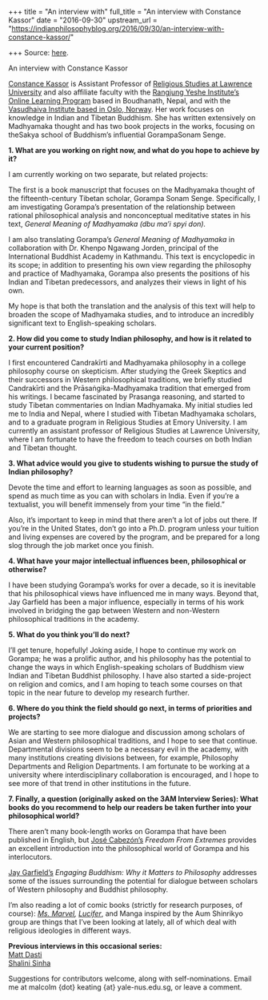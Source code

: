 +++
title = "An interview with"
full_title = "An interview with Constance Kassor"
date = "2016-09-30"
upstream_url = "https://indianphilosophyblog.org/2016/09/30/an-interview-with-constance-kassor/"

+++
Source: [here](https://indianphilosophyblog.org/2016/09/30/an-interview-with-constance-kassor/).

An interview with Constance Kassor

[Constance Kassor](http://constancekassor.net) is Assistant Professor of
[Religious Studies at Lawrence
University](http://www.lawrence.edu/academics/study/religious_studies)
and also affiliate faculty with the [Rangjung Yeshe Institute’s Online
Learning Program](http://www.ryi.org/programs/online-learning) based in
Boudhanath, Nepal, and with the [Vasudhaiva Institute based in Oslo,
Norway](http://www.vasudhaiva.com/). Her work focuses on knowledge in
Indian and Tibetan Buddhism. She has written extensively on Madhyamaka
thought and has two book projects in the works, focusing on theSakya
school of Buddhism’s influential GorampaSonam Senge.

**1. What are you working on right now, and what do you hope to achieve
by it?**

I am currently working on two separate, but related projects:

The first is a book manuscript that focuses on the Madhyamaka thought of
the fifteenth-century Tibetan scholar, Gorampa Sonam Senge.
Specifically, I am investigating Gorampa’s presentation of the
relationship between rational philosophical analysis and nonconceptual
meditative states in his text, *General Meaning of Madhyamaka (dbu ma’i
spyi don).*

I am also translating Gorampa’s *General Meaning of Madhyamaka* in
collaboration with Dr. Khenpo Ngawang Jorden, principal of the
International Buddhist Academy in Kathmandu. This text is encyclopedic
in its scope; in addition to presenting his own view regarding the
philosophy and practice of Madhyamaka, Gorampa also presents the
positions of his Indian and Tibetan predecessors, and analyzes their
views in light of his own.

My hope is that both the translation and the analysis of this text will
help to broaden the scope of Madhyamaka studies, and to introduce an
incredibly significant text to English-speaking scholars.

**2. How did you come to study Indian philosophy, and how is it related
to your current position?**

I first encountered Candrakīrti and Madhyamaka philosophy in a college
philosophy course on skepticism. After studying the Greek Skeptics and
their successors in Western philosophical traditions, we briefly studied
Candrakīrti and the Prāsaṅgika-Madhyamaka tradition that emerged from
his writings. I became fascinated by Prasanga reasoning, and started to
study Tibetan commentaries on Indian Madhyamaka. My initial studies led
me to India and Nepal, where I studied with Tibetan Madhyamaka scholars,
and to a graduate program in Religious Studies at Emory University. I am
currently an assistant professor of Religious Studies at Lawrence
University, where I am fortunate to have the freedom to teach courses on
both Indian and Tibetan thought.

**3. What advice would you give to students wishing to pursue the study
of Indian philosophy?**

Devote the time and effort to learning languages as soon as possible,
and spend as much time as you can with scholars in India. Even if you’re
a textualist, you will benefit immensely from your time “in the field.”

Also, it’s important to keep in mind that there aren’t a lot of jobs out
there. If you’re in the United States, don’t go into a Ph.D. program
unless your tuition and living expenses are covered by the program, and
be prepared for a long slog through the job market once you finish.

**4. What have your major intellectual influences been, philosophical or
otherwise?**

I have been studying Gorampa’s works for over a decade, so it is
inevitable that his philosophical views have influenced me in many ways.
Beyond that, Jay Garfield has been a major influence, especially in
terms of his work involved in bridging the gap between Western and
non-Western philosophical traditions in the academy.

**5. What do you think you’ll do next?**

I’ll get tenure, hopefully! Joking aside, I hope to continue my work on
Gorampa; he was a prolific author, and his philosophy has the potential
to change the ways in which English-speaking scholars of Buddhism view
Indian and Tibetan Buddhist philosophy. I have also started a
side-project on religion and comics, and I am hoping to teach some
courses on that topic in the near future to develop my research further.

**6. Where do you think the field should go next, in terms of priorities
and projects?**

We are starting to see more dialogue and discussion among scholars of
Asian and Western philosophical traditions, and I hope to see that
continue. Departmental divisions seem to be a necessary evil in the
academy, with many institutions creating divisions between, for example,
Philosophy Departments and Religion Departments. I am fortunate to be
working at a university where interdisciplinary collaboration is
encouraged, and I hope to see more of that trend in other institutions
in the future.

**7. Finally, a question (originally asked on the 3AM Interview Series):
What books do you recommend to help our readers be taken further into
your philosophical world?**

There aren’t many book-length works on Gorampa that have been published
in English, but [José
Cabezón’s](http://www.wisdompubs.org/book/freedom-extremes) *Freedom
From Extremes* provides an excellent introduction into the philosophical
world of Gorampa and his interlocutors.

[Jay
Garfield’s](https://global.oup.com/academic/product/engaging-buddhism-9780190204341?cc=sg&lang=en&)
*Engaging Buddhism: Why it Matters to Philosophy* addresses some of the
issues surrounding the potential for dialogue between scholars of
Western philosophy and Buddhist philosophy.

I’m also reading a lot of comic books (strictly for research purposes,
of course): *[Ms.
Marvel](http://marvel.com/universe/Ms._Marvel_(Carol_Danvers)),
[Lucifer](http://www.readcomics.tv/comic/lucifer)*, and Manga inspired
by the Aum Shinrikyo group are things that I’ve been looking at lately,
all of which deal with religious ideologies in different ways.

**Previous interviews in this occasional series:**  
[Matt
Dasti](http://indianphilosophyblog.org/2016/08/20/an-interview-with-matt-dasti/)  
[Shalini
Sinha](http://indianphilosophyblog.org/2016/07/30/an-interview-with-shalini-sinha-first-in-an-occasional-series/)

Suggestions for contributors welcome, along with self-nominations. Email
me at malcolm {dot} keating {at} yale-nus.edu.sg, or leave a comment.
